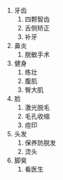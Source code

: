 1. 牙齿
   1. 四颗智齿
   2. 舌侧矫正
   3. 补牙
2. 鼻炎
   1. 脱敏手术
3. 健身
   1. 练壮
   2. 腹肌
   3. 臀大肌
4. 脸
   1. 激光脱毛
   2. 毛孔收缩
   3. 痘印
5. 头发
   1. 保养防脱发
   2. 烫头
6. 脚臭
   1. 看医生